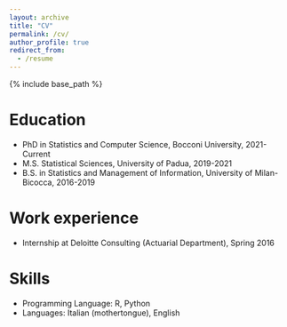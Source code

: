 ```yaml
---
layout: archive
title: "CV"
permalink: /cv/
author_profile: true
redirect_from:
  - /resume
---
```


{% include base_path %}

Education
======
* PhD in Statistics and Computer Science, Bocconi University, 2021-Current
* M.S. Statistical Sciences, University of Padua, 2019-2021
* B.S. in Statistics and Management of Information, University of Milan-Bicocca, 2016-2019 

Work experience
======
* Internship at Deloitte Consulting (Actuarial Department), Spring 2016

Skills
======
* Programming Language: R, Python
* Languages: Italian (mothertongue), English
